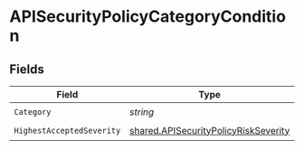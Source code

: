 # APISecurityPolicyCategoryCondition


## Fields

| Field                                                                                        | Type                                                                                         | Required                                                                                     | Description                                                                                  |
| -------------------------------------------------------------------------------------------- | -------------------------------------------------------------------------------------------- | -------------------------------------------------------------------------------------------- | -------------------------------------------------------------------------------------------- |
| `Category`                                                                                   | *string*                                                                                     | :heavy_check_mark:                                                                           | N/A                                                                                          |
| `HighestAcceptedSeverity`                                                                    | [shared.APISecurityPolicyRiskSeverity](../../models/shared/apisecuritypolicyriskseverity.md) | :heavy_check_mark:                                                                           | N/A                                                                                          |